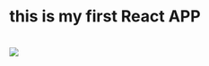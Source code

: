 # this is my first React APP 

#
![](https://github.com//Pooventhanraj/tic-tac-toe_react/tree/master/src/imgs/finaloutput.gif)
